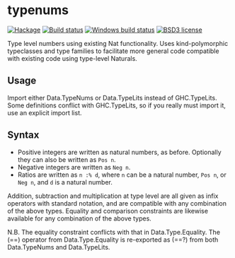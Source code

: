 # typenums

[![Hackage](https://img.shields.io/hackage/v/typenums.svg)](https://hackage.haskell.org/package/typenums)
[![Build status](https://secure.travis-ci.org/adituv/typenums.svg)](https://travis-ci.org/adituv/typenums)
[![Windows build status](https://ci.appveyor.com/api/projects/status/github/adituv/typenums?branch=master&svg=true)](https://ci.appveyor.com/project/adituv/typenums)
[![BSD3 license](https://img.shields.io/badge/license-BSD3-blue.svg)](https://github.com/adituv/typenums/blob/master/LICENSE)

Type level numbers using existing Nat functionality. Uses kind-polymorphic
typeclasses and type families to facilitate more general code compatible with
existing code using type-level Naturals.

## Usage
Import either Data.TypeNums or Data.TypeLits instead of GHC.TypeLits.  Some
definitions conflict with GHC.TypeLits, so if you really must import it, use
an explicit import list.

## Syntax
* Positive integers are written as natural numbers, as before.  Optionally
  they can also be written as `Pos n`.
* Negative integers are written as `Neg n`.
* Ratios are written as `n :% d`, where `n` can be a natural number, `Pos n`,
  or `Neg n`, and `d` is a natural number.

Addition, subtraction and multiplication at type level are all given as infix
operators with standard notation, and are compatible with any combination of
the above types.  Equality and comparison constraints are likewise available
for any combination of the above types.

N.B. The equality constraint conflicts with that in Data.Type.Equality.  The
(==) operator from Data.Type.Equality is re-exported as (==?) from both
Data.TypeNums and Data.TypeLits.
